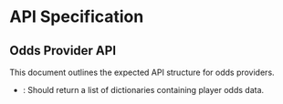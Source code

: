 # API Specification

## Odds Provider API

This document outlines the expected API structure for odds providers.

- : Should return a list of dictionaries containing player odds data.
